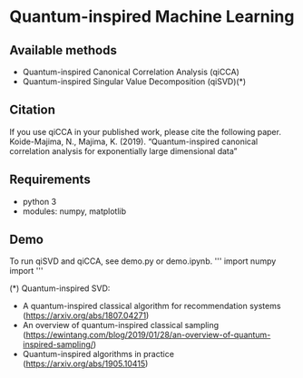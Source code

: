 # Quantum-inspired Machine Learning

## Available methods
* Quantum-inspired Canonical Correlation Analysis (qiCCA)
* Quantum-inspired Singular Value Decomposition (qiSVD)(*)

## Citation
If you use qiCCA in your published work, please cite the following paper.
Koide-Majima, N., Majima, K. (2019).
“Quantum-inspired canonical correlation analysis for exponentially large dimensional data”

## Requirements
* python 3
* modules: numpy, matplotlib

## Demo
To run qiSVD and qiCCA, see demo.py or demo.ipynb.
'''
import numpy
import 
'''


(*) Quantum-inspired SVD:
* A quantum-inspired classical algorithm for recommendation systems (https://arxiv.org/abs/1807.04271)
* An overview of quantum-inspired classical sampling (https://ewintang.com/blog/2019/01/28/an-overview-of-quantum-inspired-sampling/)
* Quantum-inspired algorithms in practice (https://arxiv.org/abs/1905.10415)
